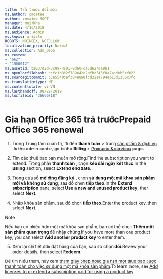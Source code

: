 ```yaml
---
title: Trả trước đổi mới
ms.author: cmcatee
author: cmcatee-MSFT
manager: mnirkhe
ms.date: 4/16/2018
ms.audience: Admin
ms.topic: article
ROBOTS: NOINDEX, NOFOLLOW
localization_priority: Normal
ms.collection: Adm_O365
ms.custom:
- "662"
- "1500012"
ms.assetid: ba037d2d-3c99-4d01-8d60-ca5d624da9b1
ms.openlocfilehash: ccfc1b392f789e42c2bfbd545f8a7abdeb5ef022
ms.sourcegitcommit: b3e55405af384e868fcd32ea794eb15d1356c3fc
ms.translationtype: MT
ms.contentlocale: vi-VN
ms.lasthandoff: 08/29/2019
ms.locfileid: "36666718"
---
```

# <a name="prepaid-office-365-renewal"></a><span data-ttu-id="731df-102">Gia hạn Office 365 trả trước</span><span class="sxs-lookup"><span data-stu-id="731df-102">Prepaid Office 365 renewal</span></span>

1. <span data-ttu-id="731df-103">Trong Trung tâm quản trị, đi đến **thanh toán** \> trang [sản phẩm & dịch vụ](https://go.microsoft.com/fwlink/p/?linkid=842054) .</span><span class="sxs-lookup"><span data-stu-id="731df-103">In the admin center, go to the **Billing** \> [Products & services](https://go.microsoft.com/fwlink/p/?linkid=842054) page.</span></span>

2. <span data-ttu-id="731df-104">Tìm các thuê bao bạn muốn mở rộng.</span><span class="sxs-lookup"><span data-stu-id="731df-104">Find the subscription you want to extend.</span></span> <span data-ttu-id="731df-105">Trong phần **thanh toán** , chọn **kéo dài ngày kết thúc**.</span><span class="sxs-lookup"><span data-stu-id="731df-105">In the **Billing** section, select **Extend end date**.</span></span>

3. <span data-ttu-id="731df-106">Trong cửa sổ **mở rộng đăng ký** , chọn **sử dụng một mã khóa sản phẩm mới và không sử dụng**, sau đó chọn **tiếp theo**.</span><span class="sxs-lookup"><span data-stu-id="731df-106">In the **Extend subscription** pane, select **Use a new and unused product key**, then select **Next**.</span></span>

4. <span data-ttu-id="731df-107">Nhập khóa sản phẩm, sau đó chọn **tiếp theo**.</span><span class="sxs-lookup"><span data-stu-id="731df-107">Enter the product key, then select **Next**.</span></span>

> [!NOTE]
> <span data-ttu-id="731df-108">Nếu bạn có nhiều hơn một mã khóa sản phẩm, bạn có thể chọn **Thêm một sản phẩm quan trọng** để nhập chúng.</span><span class="sxs-lookup"><span data-stu-id="731df-108">If you have more than one product key, you can select **Add another product key** to enter them.</span></span>

5. <span data-ttu-id="731df-109">Xem lại chi tiết đơn đặt hàng của bạn, sau đó chọn **đổi**.</span><span class="sxs-lookup"><span data-stu-id="731df-109">Review your order details, then select **Redeem**.</span></span>

<span data-ttu-id="731df-110">Để tìm hiểu thêm, hãy xem [thêm giấy phép hoặc gia hạn một thuê bao được thanh toán cho việc sử dụng một mã khóa sản phẩm](https://docs.microsoft.com/office365/admin/misc/add-licenses-using-product-key).</span><span class="sxs-lookup"><span data-stu-id="731df-110">To learn more, see [Add licenses to or extend a subscription paid for using a product key](https://docs.microsoft.com/office365/admin/misc/add-licenses-using-product-key).</span></span>
